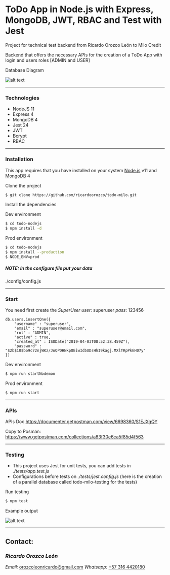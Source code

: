 # ToDo App in Node.js with Express, MongoDB, JWT, RBAC and Test with Jest

Project for technical test backend from Ricardo Orozco León to Milo Credit

Backend that offers the necessary APIs for the creation of a ToDo App with login and users roles [ADMIN and USER]

Database Diagram

![alt text](https://i.imgur.com/T8ItBPp.jpg)

---
### Technologies

 - NodeJS 11
 - Express 4
 - MongoDB 4
 - Jest 24
 - JWT
 - Bcrypt
 - RBAC

---
### Installation

This app requires that you have installed on your system [Node.js](https://nodejs.org/) v11 and [MongoDB](https://www.mongodb.com/) 4

Clone the project
```sh
$ git clone https://github.com/ricardoorozco/todo-milo.git
```

Install the dependencies

Dev environment
```sh
$ cd todo-nodejs
$ npm install -d
```

Prod environment
```sh
$ cd todo-nodejs
$ npm install --production
$ NODE_ENV=prod
```

##### NOTE: In the configure file put your data
./config/config.js


---
### Start

You need first create the *SuperUser*
*user*: superuser
*pass*: 123456
```
db.users.insertOne({
    "username" : "superuser",
    "email" : "superuser@email.com",
    "rol" : "ADMIN",
    "active" : true,
    "created_at" : ISODate("2019-04-03T08:52:38.459Z"),
    "password" : "$2b$10$bo9c72njWKz/JoQPDHNkpOEiwId5UDsHhI9kagj.MXlTRpPkEH07y"
})
```

Dev environment
```sh
$ npm run startNodemon
```

Prod environment
```sh
$ npm run start
```

---
### APIs

APIs Doc
https://documenter.getpostman.com/view/6698360/S1EJXgQY

Copy to Posman:
https://www.getpostman.com/collections/a83f30e6ca5f85d4f563

---
### Testing

 - This project uses Jest for unit tests, you can add tests in *./tests/app.test.js*
 - Configurations before tests on *./tests/jest.config.js* (here is the creation of a parallel database called todo-milo-testing for the tests)

 Run testing
 ```sh
$ npm test
```

Example output

![alt text](https://i.imgur.com/a2zm1i4.jpg)

---
## Contact:
### *Ricardo Orozco León*
*Email:* orozcoleonricardo@gmail.com
*Whatsapp:* [+57 316 4420180](https://api.whatsapp.com/send?phone=573164420180)